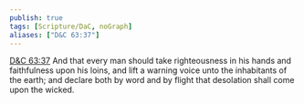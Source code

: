 ```yaml
---
publish: true
tags: [Scripture/DaC, noGraph]
aliases: ["D&C 63:37"]
---
```

[D&C 63:37](https://churchofjesuschrist.org/study/scriptures/dc-testament/dc/63?lang=eng&id=p37#p37) And that every man should take righteousness in his hands and faithfulness upon his loins, and lift a warning voice unto the inhabitants of the earth; and declare both by word and by flight that desolation shall come upon the wicked.
